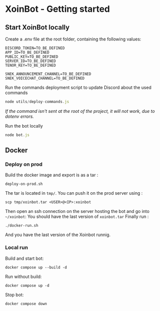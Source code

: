 # XoinBot - Getting started

## Start XoinBot locally

Create a .env file at the root folder, containing the following values:

```config
DISCORD_TOKEN=TO_BE_DEFINED
APP_ID=TO_BE_DEFINED
PUBLIC_KEY=TO_BE_DEFINED
SERVER_ID=TO_BE_DEFINED
TENOR_KEY=TO_BE_DEFINED

SNEK_ANNOUNCEMENT_CHANNEL=TO_BE_DEFINED
SNEK_VOICECHAT_CHANNEL=TO_BE_DEFINED
```

Run the commands deployment script to update Discord about the used commands

```javascript
node utils/deploy-commands.js
```

*If the command isn't sent at the root of the project, it will not work, due to dotenv errors.*

Run the bot locally

```javascript
node bot.js
```

## Docker

### Deploy on prod

Build the docker image and export is as a tar :

```shell
deploy-on-prod.sh
```

The tar is located in `tmp/`. You can push it on the prod server using :

```shell
scp tmp/xoinbot.tar <USER>@<IP>:xoinbot
```

Then open an ssh connection on the server hosting the bot and go into `~/xoinbot`:
You should have the last version of `xoinbot.tar`
Finally run :

```shell
./docker-run.sh
```

And you have the last version of the Xoinbot runnig.

### Local run

Build and start bot:

```shell
docker compose up --build -d
```

Run without build:

```shell
docker compose up -d
```

Stop bot:

```shell
docker compose down
```
